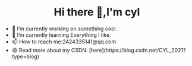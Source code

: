 <h1 align="center" >Hi there 👋,I'm cyl</h1>
<ul>
  <li>🔭 I’m currently working on something cool.</li>
  <li>🌱 I’m currently learning Everything I like.</li>
  <li>📫 How to reach me:2424335141@qq.com</li>
  <li>😄 Read more about my CSDN: [here](https://blog.csdn.net/CYL_2021?type=blog)</li>
</ul>





